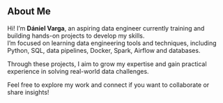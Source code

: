 ## About Me

Hi! I’m **Dániel Varga**, an aspiring data engineer currently training and building hands-on projects to develop my skills.  
I’m focused on learning data engineering tools and techniques, including Python, SQL, data pipelines, Docker, Spark, Airflow and databases.

Through these projects, I aim to grow my expertise and gain practical experience in solving real-world data challenges.

Feel free to explore my work and connect if you want to collaborate or share insights!
